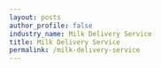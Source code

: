 ```yaml
---
layout: posts 
author_profile: false 
industry_name: Milk Delivery Service
title: Milk Delivery Service
permalink: /milk-delivery-service
---
```

